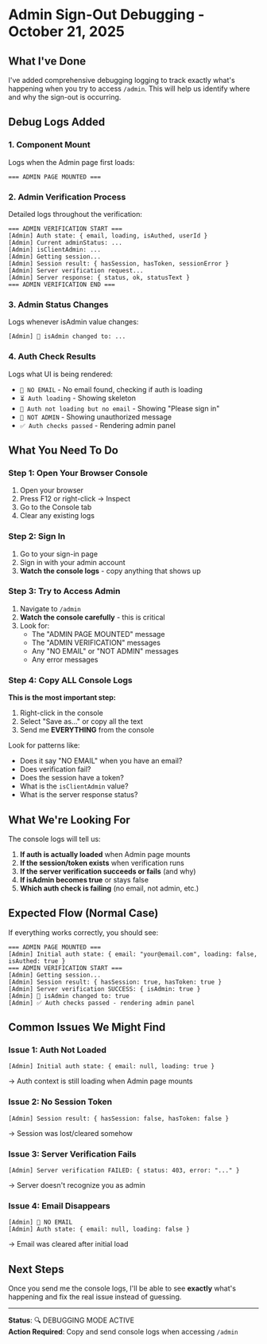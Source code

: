 # Admin Sign-Out Debugging - October 21, 2025

## What I've Done

I've added comprehensive debugging logging to track exactly what's happening when you try to access `/admin`. This will help us identify where and why the sign-out is occurring.

## Debug Logs Added

### 1. **Component Mount**
Logs when the Admin page first loads:
```
=== ADMIN PAGE MOUNTED ===
```

### 2. **Admin Verification Process**
Detailed logs throughout the verification:
```
=== ADMIN VERIFICATION START ===
[Admin] Auth state: { email, loading, isAuthed, userId }
[Admin] Current adminStatus: ...
[Admin] isClientAdmin: ...
[Admin] Getting session...
[Admin] Session result: { hasSession, hasToken, sessionError }
[Admin] Server verification request...
[Admin] Server response: { status, ok, statusText }
=== ADMIN VERIFICATION END ===
```

### 3. **Admin Status Changes**
Logs whenever isAdmin value changes:
```
[Admin] 🔐 isAdmin changed to: ...
```

### 4. **Auth Check Results**
Logs what UI is being rendered:
- `🚫 NO EMAIL` - No email found, checking if auth is loading
- `⏳ Auth loading` - Showing skeleton
- `🚫 Auth not loading but no email` - Showing "Please sign in"
- `🚫 NOT ADMIN` - Showing unauthorized message
- `✅ Auth checks passed` - Rendering admin panel

## What You Need To Do

### **Step 1: Open Your Browser Console**
1. Open your browser
2. Press F12 or right-click → Inspect
3. Go to the Console tab
4. Clear any existing logs

### **Step 2: Sign In**
1. Go to your sign-in page
2. Sign in with your admin account
3. **Watch the console logs** - copy anything that shows up

### **Step 3: Try to Access Admin**
1. Navigate to `/admin`
2. **Watch the console carefully** - this is critical
3. Look for:
   - The "ADMIN PAGE MOUNTED" message
   - The "ADMIN VERIFICATION" messages
   - Any "NO EMAIL" or "NOT ADMIN" messages
   - Any error messages

### **Step 4: Copy ALL Console Logs**
**This is the most important step:**
1. Right-click in the console
2. Select "Save as..." or copy all the text
3. Send me **EVERYTHING** from the console

Look for patterns like:
- Does it say "NO EMAIL" when you have an email?
- Does verification fail?
- Does the session have a token?
- What is the `isClientAdmin` value?
- What is the server response status?

## What We're Looking For

The console logs will tell us:

1. **If auth is actually loaded** when Admin page mounts
2. **If the session/token exists** when verification runs
3. **If the server verification succeeds or fails** (and why)
4. **If isAdmin becomes true** or stays false
5. **Which auth check is failing** (no email, not admin, etc.)

## Expected Flow (Normal Case)

If everything works correctly, you should see:
```
=== ADMIN PAGE MOUNTED ===
[Admin] Initial auth state: { email: "your@email.com", loading: false, isAuthed: true }
=== ADMIN VERIFICATION START ===
[Admin] Getting session...
[Admin] Session result: { hasSession: true, hasToken: true }
[Admin] Server verification SUCCESS: { isAdmin: true }
[Admin] 🔐 isAdmin changed to: true
[Admin] ✅ Auth checks passed - rendering admin panel
```

## Common Issues We Might Find

### Issue 1: Auth Not Loaded
```
[Admin] Initial auth state: { email: null, loading: true }
```
→ Auth context is still loading when Admin page mounts

### Issue 2: No Session Token
```
[Admin] Session result: { hasSession: false, hasToken: false }
```
→ Session was lost/cleared somehow

### Issue 3: Server Verification Fails
```
[Admin] Server verification FAILED: { status: 403, error: "..." }
```
→ Server doesn't recognize you as admin

### Issue 4: Email Disappears
```
[Admin] 🚫 NO EMAIL
[Admin] Auth state: { email: null, loading: false }
```
→ Email was cleared after initial load

## Next Steps

Once you send me the console logs, I'll be able to see **exactly** what's happening and fix the real issue instead of guessing.

---

**Status**: 🔍 DEBUGGING MODE ACTIVE  
**Action Required**: Copy and send console logs when accessing `/admin`

